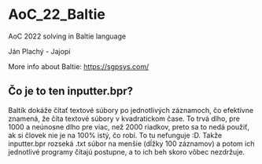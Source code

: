 # AoC_22_Baltie

AoC 2022 solving in Baltie language

Ján Plachý - Jajopi

More info about Baltie: https://sgpsys.com/

## Čo je to ten inputter.bpr?

Baltík dokáže čítať textové súbory po jednotlivých záznamoch, čo efektívne znamená,
že číta textové súbory v kvadratickom čase. To trvá dlho, pre 1000 a neúnosne dlho pre viac, než 2000 riadkov,
preto sa to nedá použiť, ak si človek nie je na 100% istý, čo robí. To tu nefunguje :D.
Takže inputter.bpr rozseká .txt súbor na menšie (dĺžky 100 záznamov) a potom ich jednotlivé programy čítajú postupne,
a to ich beh skoro vôbec nezdržuje.

